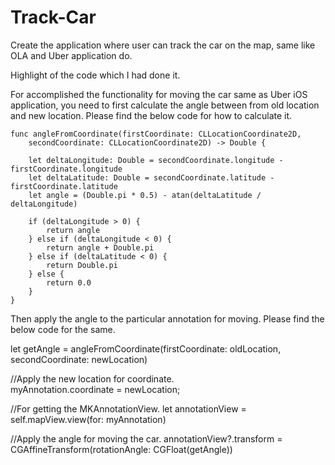 # Track-Car
Create the application where user can track the car on the map, same like OLA and Uber application do.

Highlight of the code which I had done it.

For accomplished the functionality for moving the car same as Uber iOS application, you need to first calculate the angle between from old location and new location. Please find the below code for how to calculate it.

    func angleFromCoordinate(firstCoordinate: CLLocationCoordinate2D, 
        secondCoordinate: CLLocationCoordinate2D) -> Double {
        
        let deltaLongitude: Double = secondCoordinate.longitude - firstCoordinate.longitude
        let deltaLatitude: Double = secondCoordinate.latitude - firstCoordinate.latitude
        let angle = (Double.pi * 0.5) - atan(deltaLatitude / deltaLongitude)
        
        if (deltaLongitude > 0) {
            return angle
        } else if (deltaLongitude < 0) {
            return angle + Double.pi
        } else if (deltaLatitude < 0) {
            return Double.pi
        } else {
            return 0.0
        }
    }

Then apply the angle to the particular annotation for moving. Please find the below code for the same.

let getAngle = angleFromCoordinate(firstCoordinate: oldLocation, secondCoordinate: newLocation)

//Apply the new location for coordinate.        
myAnnotation.coordinate = newLocation;

//For getting the MKAnnotationView.
let annotationView = self.mapView.view(for: myAnnotation)

//Apply the angle for moving the car.
annotationView?.transform = CGAffineTransform(rotationAngle: CGFloat(getAngle))
